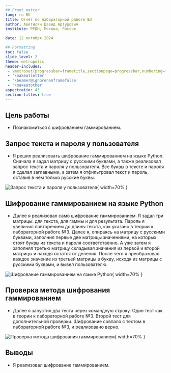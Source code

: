 ```yaml
---
## Front matter
lang: ru-RU
title: Отчёт по лабораторной работе №3
author: Аветисян Давид Артурович
institute: РУДН, Москва, Россия

date: 12 октября 2024

## Formatting
toc: false
slide_level: 2
theme: metropolis
header-includes: 
 - \metroset{progressbar=frametitle,sectionpage=progressbar,numbering=fraction}
 - '\makeatletter'
 - '\beamer@ignorenonframefalse'
 - '\makeatother'
aspectratio: 43
section-titles: true
---
```


## Цель работы

- Познакомиться с шифрованием гаммированием.

## Запрос текста и пароля у пользователя

- Я решил реализовать шифрование гаммированием на языке Python. Сначала я задал матрицу с русскими буквами, а также реализовал запрос текста и пароля у пользователя. Все буквы в тексте и пароля я сделал заглавными, а затем я отфильтровал текст и пароль, оставив в нём только русские буквы.

![Запрос текста и пароля у пользователя](image03/image_01.png){ width=70% }

## Шифрование гаммированием на языке Python

- Далее я реализовал само шифрование гаммированием. Я задал три матрицы: для текста, для гаммы и для результата. Пароль я увеличил повторением до длины текста, как указано в теории к лабораторной работе №3. Далее я, опираясь на матрицу с русскими буквами, заполнил первые две матрицы значениями, на которых стоят буквы из текста и пароля соответственно. А уже затем я заполнял третью матрицу складывая значения из первой и второй матрицы и находя остаток от деления. После чего я преобразовал каждое значение из третьей матрицы в букву, исходя из матрицы с русскими буквами, и вывел пользователю.

![Шифрование гаммированием на языке Python](image03/image_02.png){ width=70% }

## Проверка метода шифрования гаммированием

- Далее я запустил два теста через командную строку. Один тест как в теории к лабораторной работе №3. Второй тест для дополнительной проверки. Шифрование совпало с тестом в лабораторной работе №3, и реализовано верно.

![Проверка метода шифрования гаммированием](image03/image_03.png){ width=70% }

## Выводы

- Я реализовал шифрование гаммированием.

